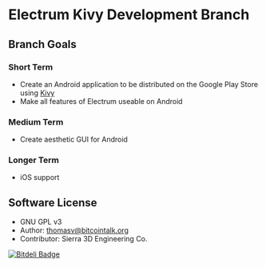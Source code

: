 # Electrum Kivy Development Branch

## Branch Goals

### Short Term

- Create an Android application to be distributed on the Google Play Store using [Kivy](http://kivy.org)
- Make all features of Electrum useable on Android

### Medium Term

- Create aesthetic GUI for Android

### Longer Term

- iOS support

## Software License

- GNU GPL v3
- Author: thomasv@bitcointalk.org
- Contributor: Sierra 3D Engineering Co.

[![Bitdeli Badge](https://d2weczhvl823v0.cloudfront.net/sierra3d/electrum/trend.png)](https://bitdeli.com/free "Bitdeli Badge")
